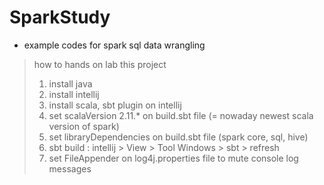 # SparkStudy

- example codes for spark sql data wrangling

> how to hands on lab this project
> 1. install java
> 2. install intellij
> 3. install scala, sbt plugin on intellij
> 4. set scalaVersion 2.11.* on build.sbt file (= nowaday newest scala version of spark)
> 5. set libraryDependencies on build.sbt file (spark core, sql, hive)
> 6. sbt build : intellij > View > Tool Windows > sbt > refresh
> 7. set FileAppender on log4j.properties file to mute console log messages
